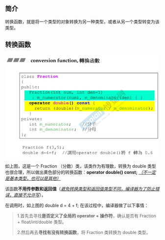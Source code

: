 ## 简介

转换函数，就是将一个类型的对象转换为另一种类型，或者从另一个类型转变为该类型。

## 转换函数

![1679376627223](image/1679376627223.png)

如上图，这是一个 Fraction （分数）类，该类作为有理数，转换为 double 类型也很合理，所以做出黄色部分的转换函数：**operator double() const;** <u>*（不一定是基本类型，也可以是其他）*</u>

该函数**不用传参数和返回值**（<u>*避免转换类型和返回值类型不同，编译器为了防止错误，直接不允许写*</u>）。

在调用时，如上图的 double d = 4 + f; 在该过程中，编译器做了以下事情：

> 1.首先去寻找**是否定义了全局的 operator + 操作符**，确认是否有 Fraction + float/int/double 类型。
>
> 2.然后再去**寻找有没有转换函数**，将 Fraction 类转换为 double 类型。